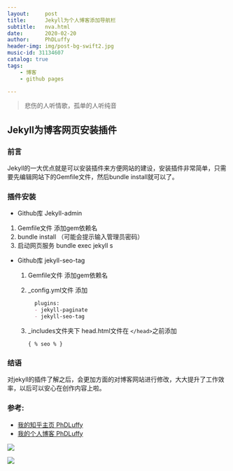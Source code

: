 ```yaml
---
layout:     post
title:      Jekyll为个人博客添加导航栏
subtitle:   nva.html
date:       2020-02-20
author:     PhDLuffy
header-img: img/post-bg-swift2.jpg
music-id: 31134607
catalog: true
tags:
    - 博客
    - github pages

---
```


> 悲伤的人听情歌，孤单的人听纯音
>



## Jekyll为博客网页安装插件

### 前言

Jekyll的一大优点就是可以安装插件来方便网站的建设，安装插件非常简单，只需要先编辑网站下的Gemfile文件，然后bundle install就可以了。

### 插件安装

* Github库 Jekyll-admin
1. Gemfile文件 添加gem依赖名
  2. bundle install （可能会提示输入管理员密码）
  3. 启动网页服务 bundle exec jekyll s

 * Github库 jekyll-seo-tag

   1. Gemfile文件 添加gem依赖名

   2. _config.yml文件 添加
   
      ```markdown
      	plugins:
      	- jekyll-paginate
      	- jekyll-seo-tag
      ```
   
   3. _includes文件夹下 head.html文件在 `</head>`之前添加
   
      `{ % seo % }`

### 结语

对jekyll的插件了解之后，会更加方面的对博客网站进行修改，大大提升了工作效率，以后可以安心在创作内容上啦。

### 参考:

* [我的知乎主页 PhDLuffy](https://www.zhihu.com/people/PhDLuffy)
* [我的个人博客 PhDLuffy](https://phdluffy.com/)

![](https://tva1.sinaimg.cn/large/0082zybpgy1gc034h4bvij30dw0dw75y.jpg)



![](https://media.giphy.com/media/WOm8VaR0agrmNbRFbf/giphy.gif)

